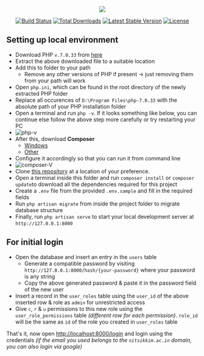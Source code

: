 <p align="center"><img src="https://laravel.com/assets/img/components/logo-laravel.svg"></p>

<p align="center">
<a href="https://travis-ci.org/laravel/framework"><img src="https://travis-ci.org/laravel/framework.svg" alt="Build Status"></a>
<a href="https://packagist.org/packages/laravel/framework"><img src="https://poser.pugx.org/laravel/framework/d/total.svg" alt="Total Downloads"></a>
<a href="https://packagist.org/packages/laravel/framework"><img src="https://poser.pugx.org/laravel/framework/v/stable.svg" alt="Latest Stable Version"></a>
<a href="https://packagist.org/packages/laravel/framework"><img src="https://poser.pugx.org/laravel/framework/license.svg" alt="License"></a>
</p>

## Setting up local environment

- Download PHP `v.7.0.33` from [here](https://drive.google.com/file/d/1lJrBvpO-SGr1FLaiV9sFtrK3dhgpj2hr/view?usp=sharing)
- Extract the above downloaded file to a suitable location
- Add this to folder to your path
  - Remove any other versions of PHP if present -> just removing them from your path will work
- Open `php.ini`, which can be found in the root directory of the newly extracted PHP folder
- Replace all occurences of `D:\Program Files\php-7.0.33` with the absolute path of your PHP installation folder
- Open a terminal and run `php -v`. If it looks something like below, you can continue else follow the above step more carefully or try restarting your PC
- ![php-v](https://user-images.githubusercontent.com/43738236/128649946-22e2197a-0d82-4100-ab5d-ae1d4086858c.png)
- After this, download **Composer**
  - [Windows](https://getcomposer.org/Composer-Setup.exe)
  - [Other](https://getcomposer.org/download/)
- Configure it accordingly so that you can run it from command line
- ![composer-V](https://user-images.githubusercontent.com/43738236/128650164-f0b1e119-d639-45c0-8a61-484f0e1270d6.png)
- Clone [this repository](https://github.com/wdc-nitsikkim/admin-laravel.git) at a location of your preference.
- Open a terminal inside this folder and run `composer install` or `composer update`to download all the dependencies required for this project
- Create a `.env` file from the provided `.env.sample` and fill in the required fields
- Run `php artisan migrate` from inside the project folder to migrate database structure
- Finally, run `php artisan serve` to start your local development server at `http://127.0.0.1:8000`

## For initial login
- Open the database and insert an entry in the `users` table
  - Generate a compatible password by visiting `http://127.0.0.1:8000/hash/{your-password}` where your password is any string
  - Copy the above generated password & paste it in the password field of the new user
- Insert a record in the `user_roles` table using the `user_id` of the above inserted row & role as `admin` for unrestricted access
- Give `c`, `r` & `u` permissions to this new role using the `user_role_permissions` table _(different row for each permission)_.
`role_id` will be the same as `id` of the role you created in `user_roles` table

That's it, now open <http://localhost:8000/login> and login using the credentials _(if the email you used belongs to the `nitsikkim.ac.in`
domain, you can also login via google)_
